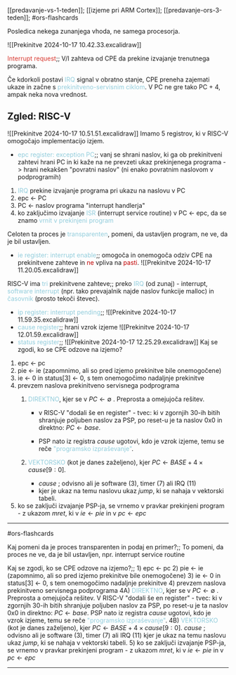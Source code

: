[[predavanje-vs-1-teden]];
[[izjeme pri ARM Cortex]];
[[predavanje-ors-3-teden]]; #ors-flashcards

Posledica nekega zunanjega vhoda, ne samega procesorja.

![[Prekinitve 2024-10-17 10.42.33.excalidraw]]

<font color="#d83931">Interrupt request</font>;; V/I zahteva od CPE da prekine izvajanje trenutnega programa.

Če kdorkoli postavi <font color="#92cddc">IRQ</font> signal v obratno stanje, CPE preneha zajemati ukaze in začne s <font color="#92cddc">prekinitveno-servisnim ciklom</font>. V PC ne gre tako PC + 4, ampak neka nova vrednost.

## Zgled: RISC-V 

![[Prekinitve 2024-10-17 10.51.51.excalidraw]]
Imamo 5 registrov, ki v RISC-V omogočajo implementacijo izjem.

-  <font color="#92cddc">epc register: exception PC</font>;; vanj se shrani naslov, ki ga ob prekinitveni zahtevi hrani PC in ki kaže na ne prevzeti ukaz prekinjenega programa
		-> hrani nekakšen "povratni naslov" (ni enako povratnim naslovom v podprogramih)

1) <font color="#92cddc">IRQ</font> prekine izvajanje programa pri ukazu na naslovu v PC
2) epc <- PC
3) PC <- naslov programa "interrupt handlerja"
4) ko zaključimo izvajanje <font color="#92cddc">ISR</font> (interrupt service routine) v PC <- epc, da se znamo <font color="#92cddc">vrnit v prekinjeni program</font>

Celoten ta proces je <font color="#92cddc">transparenten</font>, pomeni, da ustavljen program, ne ve, da je bil ustavljen.

- <font color="#92cddc">ie register: interrupt enable</font>;; omogoča in onemogoča odziv CPE na prekinitvene zahteve in <font color="#c00000">ne</font> vpliva na <font color="#c00000">pasti</font>. ![[Prekinitve 2024-10-17 11.20.05.excalidraw]]

RISC-V ima <font color="#92cddc">tri</font> prekinitvene zahteve;; preko <font color="#92cddc">IRQ</font> (od zunaj) - interrupt, <font color="#92cddc">software interrupt</font> (npr. tako prevajalnik najde naslov funkcije malloc) in <font color="#92cddc">časovnik</font> (prosto tekoči števec). 

- <font color="#92cddc">ip register: interrupt pending</font>;; ![[Prekinitve 2024-10-17 11.59.35.excalidraw]]
- <font color="#92cddc">cause register</font>;; hrani vzrok izjeme ![[Prekinitve 2024-10-17 12.01.59.excalidraw]]
- <font color="#92cddc">status register</font>;; ![[Prekinitve 2024-10-17 12.25.29.excalidraw]]
Kaj se zgodi, ko se CPE odzove na izjemo?
1) epc <- pc
2) pie <- ie (zapomnimo, ali so pred izjemo prekinitve bile onemogočene)
3) ie <- 0 in status\[3] <- 0, s tem onemogočimo nadaljnje prekinitve
4) prevzem naslova prekinitveno servisnega podprograma
	1) <font color="#92cddc">DIREKTNO</font>, kjer se v $PC \leftarrow\emptyset$ . Preprosta a omejujoča rešitev.
		- v RISC-V "dodali še en register" - tvec: ki v zgornjih 30-ih bitih shranjuje poljuben naslov za PSP, po reset-u je ta naslov 0x0 in direktno: $PC \leftarrow base$.

		- PSP nato iz registra $cause$ ugotovi, kdo je vzrok izjeme, temu se reče <font color="#92cddc">"programsko izpraševanje"</font>.
	
	2) <font color="#92cddc">VEKTORSKO</font> (kot je danes zaželjeno), kjer $PC \leftarrow BASE+4\times cause[9:0]$.
		- $cause$ ; odvisno ali je software (3), timer (7) ali IRQ (11) 
		- kjer je ukaz na temu naslovu ukaz $jump$, ki se nahaja v vektorski tabeli.
5) ko se zaključi izvajanje PSP-ja, se vrnemo v pravkar prekinjeni program - z ukazom $mret$, ki v $ie \leftarrow pie$ in v $pc \leftarrow epc$


---

#ors-flashcards

Kaj pomeni da je proces transparenten in podaj en primer?;; To pomeni, da proces ne ve, da je bil ustavljen, npr. interrupt service routine

Kaj se zgodi, ko se CPE odzove na izjemo?;; 1) epc <- pc 2) pie <- ie (zapomnimo, ali so pred izjemo prekinitve bile onemogočene) 3) ie <- 0 in status\[3] <- 0, s tem onemogočimo nadaljnje prekinitve 4) prevzem naslova prekinitveno servisnega podprograma	4A) <font color="#92cddc">DIREKTNO</font>, kjer se v $PC \leftarrow\emptyset$ . Preprosta a omejujoča rešitev. V RISC-V "dodali še en register" - tvec: ki v zgornjih 30-ih bitih shranjuje poljuben naslov za PSP, po reset-u je ta naslov 0x0 in direktno: $PC \leftarrow base$. PSP nato iz registra $cause$ ugotovi, kdo je vzrok izjeme, temu se reče <font color="#92cddc">"programsko izpraševanje"</font>. 4B) <font color="#92cddc">VEKTORSKO</font> (kot je danes zaželjeno), kjer $PC \leftarrow BASE+4\times cause[9:0]$. $cause$ ; odvisno ali je software (3), timer (7) ali IRQ (11) kjer je ukaz na temu naslovu ukaz $jump$, ki se nahaja v vektorski tabeli. 5) ko se zaključi izvajanje PSP-ja, se vrnemo v pravkar prekinjeni program - z ukazom $mret$, ki v $ie \leftarrow pie$ in v $pc \leftarrow epc$

---



